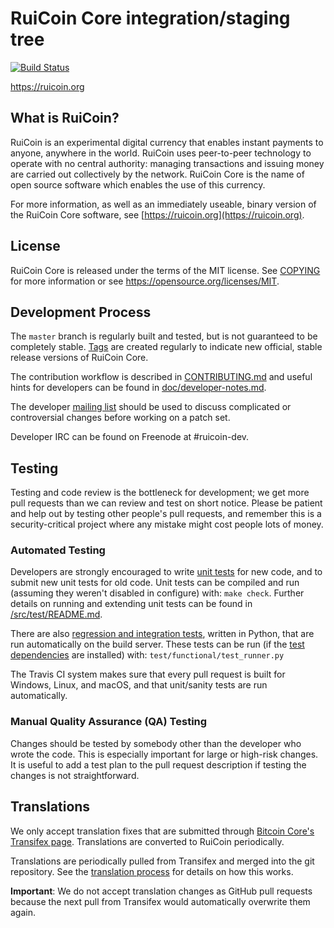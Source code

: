 RuiCoin Core integration/staging tree
=====================================

[![Build Status](https://travis-ci.org/ruicoin-project/ruicoin.svg?branch=master)](https://travis-ci.org/ruicoin-project/ruicoin)

https://ruicoin.org

What is RuiCoin?
----------------

RuiCoin is an experimental digital currency that enables instant payments to
anyone, anywhere in the world. RuiCoin uses peer-to-peer technology to operate
with no central authority: managing transactions and issuing money are carried
out collectively by the network. RuiCoin Core is the name of open source
software which enables the use of this currency.

For more information, as well as an immediately useable, binary version of
the RuiCoin Core software, see [https://ruicoin.org](https://ruicoin.org).

License
-------

RuiCoin Core is released under the terms of the MIT license. See [COPYING](COPYING) for more
information or see https://opensource.org/licenses/MIT.

Development Process
-------------------

The `master` branch is regularly built and tested, but is not guaranteed to be
completely stable. [Tags](https://github.com/ruicoin-project/ruicoin/tags) are created
regularly to indicate new official, stable release versions of RuiCoin Core.

The contribution workflow is described in [CONTRIBUTING.md](CONTRIBUTING.md)
and useful hints for developers can be found in [doc/developer-notes.md](doc/developer-notes.md).

The developer [mailing list](https://groups.google.com/forum/#!forum/ruicoin-dev)
should be used to discuss complicated or controversial changes before working
on a patch set.

Developer IRC can be found on Freenode at #ruicoin-dev.

Testing
-------

Testing and code review is the bottleneck for development; we get more pull
requests than we can review and test on short notice. Please be patient and help out by testing
other people's pull requests, and remember this is a security-critical project where any mistake might cost people
lots of money.

### Automated Testing

Developers are strongly encouraged to write [unit tests](src/test/README.md) for new code, and to
submit new unit tests for old code. Unit tests can be compiled and run
(assuming they weren't disabled in configure) with: `make check`. Further details on running
and extending unit tests can be found in [/src/test/README.md](/src/test/README.md).

There are also [regression and integration tests](/test), written
in Python, that are run automatically on the build server.
These tests can be run (if the [test dependencies](/test) are installed) with: `test/functional/test_runner.py`

The Travis CI system makes sure that every pull request is built for Windows, Linux, and macOS, and that unit/sanity tests are run automatically.

### Manual Quality Assurance (QA) Testing

Changes should be tested by somebody other than the developer who wrote the
code. This is especially important for large or high-risk changes. It is useful
to add a test plan to the pull request description if testing the changes is
not straightforward.

Translations
------------

We only accept translation fixes that are submitted through [Bitcoin Core's Transifex page](https://www.transifex.com/projects/p/bitcoin/).
Translations are converted to RuiCoin periodically.

Translations are periodically pulled from Transifex and merged into the git repository. See the
[translation process](doc/translation_process.md) for details on how this works.

**Important**: We do not accept translation changes as GitHub pull requests because the next
pull from Transifex would automatically overwrite them again.
